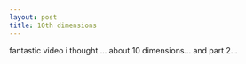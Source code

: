 ```yaml
---
layout: post
title: 10th dimensions
---
```


fantastic video i thought ... about 10 dimensions... and part 2...
